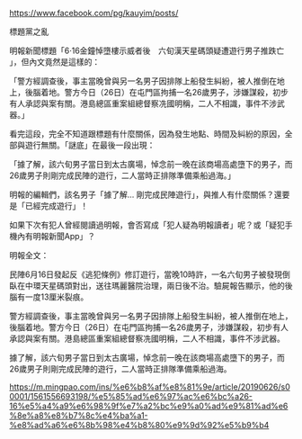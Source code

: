 https://www.facebook.com/pg/kauyim/posts/

標題黨之亂

明報新聞標題「6‧16金鐘悼墮樓示威者後　六旬漢天星碼頭疑遭遊行男子推跌亡 」，但內文竟然是這樣的：

「警方經調查後，事主當晚曾與另一名男子因排隊上船發生糾紛，被人推倒在地上，後腦着地。警方今日（26日）在屯門區拘捕一名26歲男子，涉嫌謀殺，初步有人承認與案有關。港島總區重案組總督察冼國明稱，二人不相識，事件不涉武器。」

看完這段，完全不知道跟標題有什麼關係，因為發生地點、時間及糾紛的原因，全部與遊行無關。「謎底」在最後一段出現：

「據了解，該六旬男子當日到太古廣場，悼念前一晚在該商場高處墮下的男子，而26歲男子則剛完成民陣的遊行，二人當時正排隊準備乘船過海。」

明報的編輯們，該名男子「據了解... 剛完成民陣遊行」，與推人有什麼關係？還要是「已經完成遊行」！

如果下次有犯人曾經閱讀過明報，會否寫成「犯人疑為明報讀者」呢？或「疑犯手機內有明報新聞App」？

明報全文：

民陣6月16日發起反《逃犯條例》修訂遊行，當晚10時許，一名六旬男子被發現倒臥在中環天星碼頭對出，送往瑪麗醫院治理，兩日後不治。驗屍報告顯示，他的後腦有一度13厘米裂痕。

警方經調查後，事主當晚曾與另一名男子因排隊上船發生糾紛，被人推倒在地上，後腦着地。警方今日（26日）在屯門區拘捕一名26歲男子，涉嫌謀殺，初步有人承認與案有關。港島總區重案組總督察冼國明稱，二人不相識，事件不涉武器。

據了解，該六旬男子當日到太古廣場，悼念前一晚在該商場高處墮下的男子，而26歲男子則剛完成民陣的遊行，二人當時正排隊準備乘船過海。

https://m.mingpao.com/ins/%e6%b8%af%e8%81%9e/article/20190626/s00001/1561556693198/%e5%85%ad%e6%97%ac%e6%bc%a26-16%e5%a4%a9%e6%98%9f%e7%a2%bc%e9%a0%ad%e9%81%ad%e6%8e%a8%e8%b7%8c%e4%ba%a1-%e8%ad%a6%e6%8b%98%e4%b8%80%e9%9d%92%e5%b9%b4